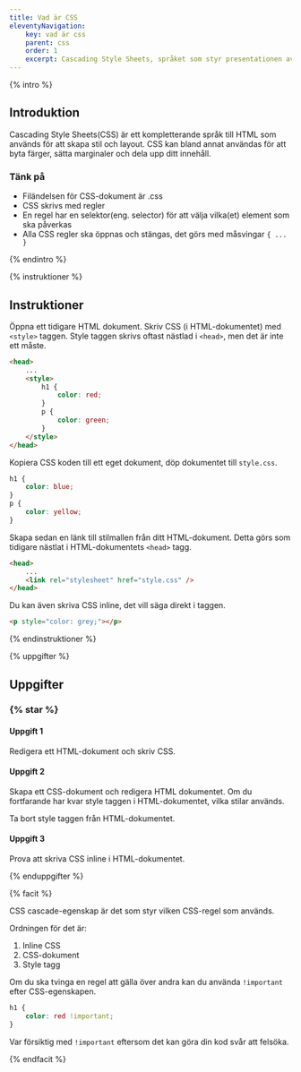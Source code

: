 ```yaml
---
title: Vad är CSS
eleventyNavigation:
    key: vad är css
    parent: css
    order: 1
    excerpt: Cascading Style Sheets, språket som styr presentationen av HTML.
---
```


{% intro %}

## Introduktion

Cascading Style Sheets(CSS) är ett kompletterande språk till HTML som används för
att skapa stil och layout. CSS kan bland annat användas för att byta färger,
sätta marginaler och dela upp ditt innehåll.

### Tänk på

-   Filändelsen för CSS-dokument är .css
-   CSS skrivs med regler
-   En regel har en selektor(eng. selector) för att välja vilka(et) element som ska påverkas
-   Alla CSS regler ska öppnas och stängas, det görs med måsvingar `{ ... }`

{% endintro %}

{% instruktioner %}

## Instruktioner

Öppna ett tidigare HTML dokument. Skriv CSS (i HTML-dokumentet) med `<style>` taggen.
Style taggen skrivs oftast nästlad i `<head>`, men det är inte ett måste.

```html
<head>
    ...
    <style>
        h1 {
            color: red;
        }
        p {
            color: green;
        }
    </style>
</head>
```

Kopiera CSS koden till ett eget dokument, döp dokumentet till `style.css`.

```css
h1 {
    color: blue;
}
p {
    color: yellow;
}
```

Skapa sedan en länk till stilmallen från ditt HTML-dokument. Detta görs som tidigare
nästlat i HTML-dokumentets `<head>` tagg.

```html
<head>
    ...
    <link rel="stylesheet" href="style.css" />
</head>
```

Du kan även skriva CSS inline, det vill säga direkt i taggen.

```html
<p style="color: grey;"></p>
```

{% endinstruktioner %}

{% uppgifter %}

## Uppgifter

### {% star %}

#### Uppgift 1

Redigera ett HTML-dokument och skriv CSS.

#### Uppgift 2

Skapa ett CSS-dokument och redigera HTML dokumentet.
Om du fortfarande har kvar style taggen i HTML-dokumentet, vilka stilar används.

Ta bort style taggen från HTML-dokumentet.

#### Uppgift 3

Prova att skriva CSS inline i HTML-dokumentet.

{% enduppgifter %}

{% facit %}

CSS cascade-egenskap är det som styr vilken CSS-regel som används.

Ordningen för det är:

1. Inline CSS
2. CSS-dokument
3. Style tagg

Om du ska tvinga en regel att gälla över andra kan du använda `!important` efter CSS-egenskapen.

```css
h1 {
    color: red !important;
}
```

Var försiktig med `!important` eftersom det kan göra din kod svår att felsöka.

{% endfacit %}
